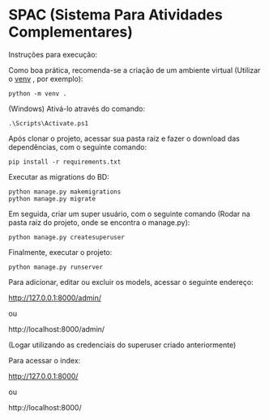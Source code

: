 # SPAC (Sistema Para Atividades Complementares)

Instruções para execução:

Como boa prática, recomenda-se a criação de um ambiente virtual (Utilizar o [venv](https://docs.python.org/pt-br/3/library/venv.html) , por exemplo):

```
python -m venv .
```

(Windows) Ativá-lo através do comando:

```
.\Scripts\Activate.ps1
```

Após clonar o projeto, acessar sua pasta raiz e fazer o download das dependências, com o seguinte comando:

```
pip install -r requirements.txt
```

Executar as migrations do BD:

```
python manage.py makemigrations
python manage.py migrate
```
Em seguida, criar um super usuário, com o seguinte comando (Rodar na pasta raiz do projeto, onde se encontra o manage.py):

```
python manage.py createsuperuser
```
Finalmente, executar o projeto:

```
python manage.py runserver
```
Para adicionar, editar ou excluir os models, acessar o seguinte endereço:

http://127.0.0.1:8000/admin/

ou

http://localhost:8000/admin/

(Logar utilizando as credenciais do superuser criado anteriormente)

Para acessar o index:

http://127.0.0.1:8000/

ou

http://localhost:8000/
